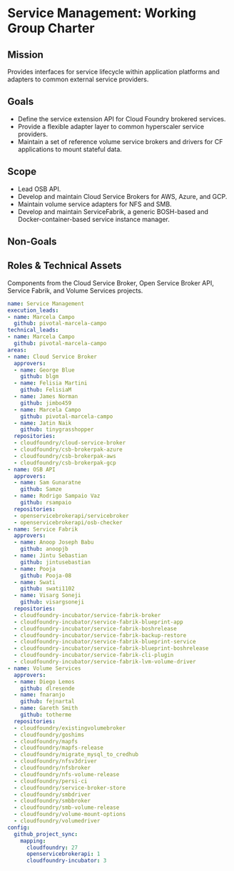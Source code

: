 # Service Management: Working Group Charter

## Mission

Provides interfaces for service lifecycle within application platforms and adapters to common external service providers.

## Goals

- Define the service extension API for Cloud Foundry brokered services.
- Provide a flexible adapter layer to common hyperscaler service providers.
- Maintain a set of reference volume service brokers and drivers for CF applications to mount stateful data.

## Scope
- Lead OSB API.
- Develop and maintain Cloud Service Brokers for AWS, Azure, and GCP.
- Maintain volume service adapters for NFS and SMB.
- Develop and maintain ServiceFabrik, a generic BOSH-based and Docker-container-based service instance manager.

## Non-Goals

## Roles & Technical Assets
Components from the Cloud Service Broker, Open Service Broker API, Service Fabrik, and Volume Services projects.

```yaml
name: Service Management
execution_leads:
- name: Marcela Campo
  github: pivotal-marcela-campo
technical_leads:
- name: Marcela Campo
  github: pivotal-marcela-campo
areas:
- name: Cloud Service Broker
  approvers:
  - name: George Blue
    github: blgm
  - name: Felisia Martini
    github: FelisiaM
  - name: James Norman
    github: jimbo459
  - name: Marcela Campo
    github: pivotal-marcela-campo
  - name: Jatin Naik
    github: tinygrasshopper
  repositories:
  - cloudfoundry/cloud-service-broker
  - cloudfoundry/csb-brokerpak-azure
  - cloudfoundry/csb-brokerpak-aws
  - cloudfoundry/csb-brokerpak-gcp
- name: OSB API
  approvers:
  - name: Sam Gunaratne
    github: Samze
  - name: Rodrigo Sampaio Vaz
    github: rsampaio
  repositories:
  - openservicebrokerapi/servicebroker
  - openservicebrokerapi/osb-checker
- name: Service Fabrik
  approvers:
  - name: Anoop Joseph Babu
    github: anoopjb
  - name: Jintu Sebastian
    github: jintusebastian
  - name: Pooja
    github: Pooja-08
  - name: Swati
    github: swati1102
  - name: Visarg Soneji
    github: visargsoneji
  repositories:
  - cloudfoundry-incubator/service-fabrik-broker
  - cloudfoundry-incubator/service-fabrik-blueprint-app
  - cloudfoundry-incubator/service-fabrik-boshrelease
  - cloudfoundry-incubator/service-fabrik-backup-restore
  - cloudfoundry-incubator/service-fabrik-blueprint-service
  - cloudfoundry-incubator/service-fabrik-blueprint-boshrelease
  - cloudfoundry-incubator/service-fabrik-cli-plugin
  - cloudfoundry-incubator/service-fabrik-lvm-volume-driver
- name: Volume Services
  approvers:
  - name: Diego Lemos
    github: dlresende
  - name: fnaranjo
    github: fejnartal
  - name: Gareth Smith
    github: totherme
  repositories:
  - cloudfoundry/existingvolumebroker
  - cloudfoundry/goshims
  - cloudfoundry/mapfs
  - cloudfoundry/mapfs-release
  - cloudfoundry/migrate_mysql_to_credhub
  - cloudfoundry/nfsv3driver
  - cloudfoundry/nfsbroker
  - cloudfoundry/nfs-volume-release
  - cloudfoundry/persi-ci
  - cloudfoundry/service-broker-store
  - cloudfoundry/smbdriver
  - cloudfoundry/smbbroker
  - cloudfoundry/smb-volume-release
  - cloudfoundry/volume-mount-options
  - cloudfoundry/volumedriver
config:
  github_project_sync:
    mapping:
      cloudfoundry: 27
      openservicebrokerapi: 1
      cloudfoundry-incubator: 3
```
